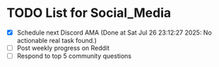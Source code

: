 # TODO List for Social_Media

- [x] Schedule next Discord AMA  (Done at Sat Jul 26 23:12:27 2025: No actionable real task found.)
- [ ] Post weekly progress on Reddit
- [ ] Respond to top 5 community questions